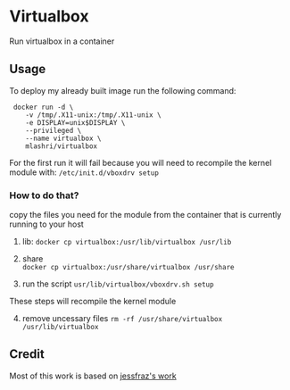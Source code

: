 # Virtualbox
Run virtualbox in a container


## Usage

To deploy my already built image run the following command:

```
 docker run -d \
	-v /tmp/.X11-unix:/tmp/.X11-unix \
	-e DISPLAY=unix$DISPLAY \
	--privileged \
	--name virtualbox \
	mlashri/virtualbox
```

For the first run it will fail because you will need to recompile the kernel module with: `/etc/init.d/vboxdrv setup`

### How to do that?

copy the files you need for the module from the container that is currently running to your host

1.  lib:
	`docker cp virtualbox:/usr/lib/virtualbox /usr/lib`

2. share    
    `docker cp virtualbox:/usr/share/virtualbox /usr/share` 

3. run the script
    `usr/lib/virtualbox/vboxdrv.sh setup`   

These steps will recompile the kernel module 

4. remove uncessary files 
    `rm -rf /usr/share/virtualbox /usr/lib/virtualbox`


## Credit     
Most of this work is based on [jessfraz's work](https://github.com/jessfraz/dockerfiles)